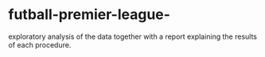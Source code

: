 # futball-premier-league-
exploratory analysis of the data together with a report explaining the results of each procedure.
